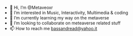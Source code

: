 - 👋 Hi, I’m @Metaveoxr
- 👀 I’m interested in Music, Interactivity, Multimedia & coding
- 🌱 I’m currently learning my way on the metaverse
- 💞️ I’m looking to collaborate on meteaverse related stuff
- 📫 How to reach me bassandread@yahoo.it
<!---
Metaveoxr/Metaveoxr is a ✨ special ✨ repository because its `README.md` (this file) appears on your GitHub profile.
You can click the Preview link to take a look at your changes.
--->
